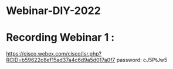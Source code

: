 # Webinar-DIY-2022

# Recording Webinar 1 :

https://cisco.webex.com/cisco/lsr.php?RCID=b59622c8ef15ad37a4c6d9a5d017a0f7
password: cJ5PtJw5
